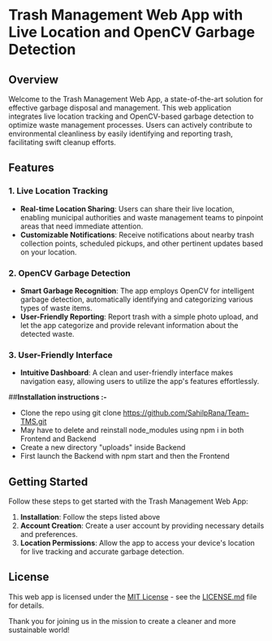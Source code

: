 
# Trash Management Web App with Live Location and OpenCV Garbage Detection
## Overview
Welcome to the Trash Management Web App, a state-of-the-art solution for effective garbage disposal and management. This web application integrates live location tracking and OpenCV-based garbage detection to optimize waste management processes. Users can actively contribute to environmental cleanliness by easily identifying and reporting trash, facilitating swift cleanup efforts.
## Features
### 1. Live Location Tracking
- **Real-time Location Sharing**: Users can share their live location, enabling municipal authorities and waste management teams to pinpoint areas that need immediate attention.
- **Customizable Notifications**: Receive notifications about nearby trash collection points, scheduled pickups, and other pertinent updates based on your location.
### 2. OpenCV Garbage Detection
- **Smart Garbage Recognition**: The app employs OpenCV for intelligent garbage detection, automatically identifying and categorizing various types of waste items.
- **User-Friendly Reporting**: Report trash with a simple photo upload, and let the app categorize and provide relevant information about the detected waste.
### 3. User-Friendly Interface
- **Intuitive Dashboard**: A clean and user-friendly interface makes navigation easy, allowing users to utilize the app's features effortlessly.


##**Installation instructions :-**
- Clone the repo using    git clone https://github.com/SahilpRana/Team-TMS.git    
- May have to delete and reinstall node_modules using npm i in both Frontend and Backend    
- Create a new directory "uploads" inside Backend   
- First launch the Backend with npm start and then the Frontend   


## Getting Started
Follow these steps to get started with the Trash Management Web App:
1. **Installation**: Follow the steps listed above
2. **Account Creation**: Create a user account by providing necessary details and preferences.
3. **Location Permissions**: Allow the app to access your device's location for live tracking and accurate garbage detection.


## License
This web app is licensed under the [MIT License](LICENSE.md) - see the [LICENSE.md](LICENSE.md) file for details.

Thank you for joining us in the mission to create a cleaner and more sustainable world!
